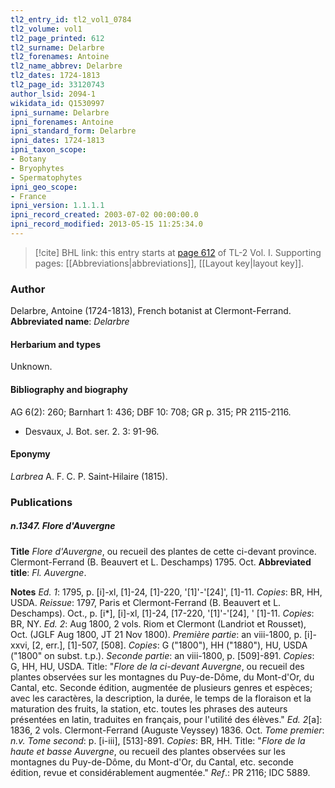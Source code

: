 ```yaml
---
tl2_entry_id: tl2_vol1_0784
tl2_volume: vol1
tl2_page_printed: 612
tl2_surname: Delarbre
tl2_forenames: Antoine
tl2_name_abbrev: Delarbre
tl2_dates: 1724-1813
tl2_page_id: 33120743
author_lsid: 2094-1
wikidata_id: Q1530997
ipni_surname: Delarbre
ipni_forenames: Antoine
ipni_standard_form: Delarbre
ipni_dates: 1724-1813
ipni_taxon_scope: 
- Botany
- Bryophytes
- Spermatophytes
ipni_geo_scope: 
- France
ipni_version: 1.1.1.1
ipni_record_created: 2003-07-02 00:00:00.0
ipni_record_modified: 2013-05-15 11:25:34.0
---
```



> [!cite] BHL link: this entry starts at [page 612](https://www.biodiversitylibrary.org/page/33120743) of TL-2 Vol. I.
> Supporting pages: [[Abbreviations|abbreviations]], [[Layout key|layout key]].

### Author

Delarbre, Antoine (1724-1813), French botanist at Clermont-Ferrand. 
**Abbreviated name**: *Delarbre*

#### Herbarium and types

Unknown.

#### Bibliography and biography

AG 6(2): 260; Barnhart 1: 436; DBF 10: 708; GR p. 315; PR 2115-2116.
- Desvaux, J. Bot. ser. 2. 3: 91-96.

#### Eponymy

*Larbrea* A. F. C. P. Saint-Hilaire (1815).

### Publications

##### n.1347. Flore d'Auvergne

**Title**
*Flore d'Auvergne*, ou recueil des plantes de cette ci-devant province. Clermont-Ferrand (B. Beauvert et L. Deschamps) 1795. Oct.
**Abbreviated title**: *Fl. Auvergne*.

**Notes**
*Ed. 1*: 1795, p. \[i\]-xl, \[1\]-24, \[1\]-220, '\[1\]'-'\[24\]', \[1\]-11. *Copies*: BR, HH, USDA.
*Reissue*: 1797, Paris et Clermont-Ferrand (B. Beauvert et L. Deschamps). Oct., p. \[i\*\], \[i\]-xl, \[1\]-24, \[17-220, '\[1\]'-'\[24\], ' \[1\]-11. *Copies*: BR, NY.
*Ed. 2*: Aug 1800, 2 vols. Riom et Clermont (Landriot et Rousset), Oct. (JGLF Aug 1800, JT 21 Nov 1800).
*Première partie*: an viii-1800, p. \[i\]-xxvi, \[2, err.\], \[1\]-507, \[508\]. *Copies*: G ("1800"), HH ("1880"), HU, USDA ("1800" on subst. t.p.).
*Seconde partie*: an viii-1800, p. \[509\]-891. *Copies*: G, HH, HU, USDA. Title: "*Flore de la ci-devant Auvergne*, ou recueil des plantes observées sur les montagnes du Puy-de-Dôme, du Mont-d'Or, du Cantal, etc. Seconde édition, augmentée de plusieurs genres et espèces; avec les caractères, la description, la durée, le temps de la floraison et la maturation des fruits, la station, etc. toutes les phrases des auteurs présentées en latin, traduites en français, pour l'utilité des élèves."
*Ed. 2*\[a\]: 1836, 2 vols. Clermont-Ferrand (Auguste Veyssey) 1836. Oct.
*Tome premier*: *n.v.*
*Tome second*: p. \[i-iii\], \[513\]-891. *Copies*: BR, HH. Title: "*Flore de la haute et basse Auvergne*, ou recueil des plantes observées sur les montagnes du Puy-de-Dôme, du Mont-d'Or, du Cantal, etc. seconde édition, revue et considérablement augmentée."
*Ref*.: PR 2116; IDC 5889.

